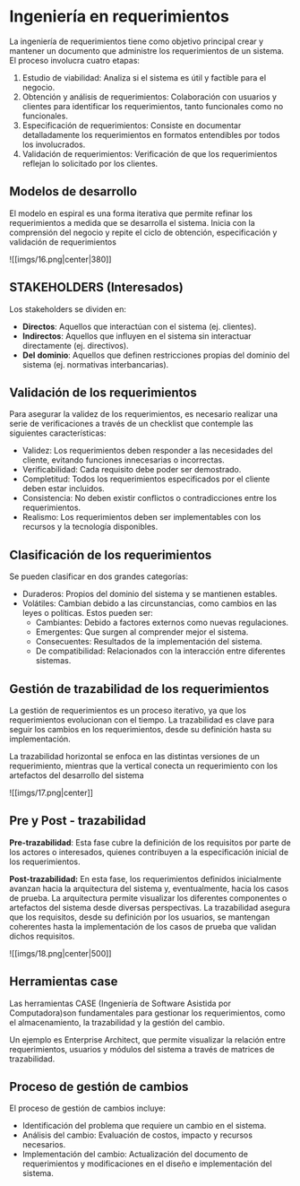 # Ingeniería en requerimientos

La ingeniería de requerimientos tiene como objetivo principal crear y mantener un documento que administre los requerimientos de un sistema. El proceso involucra cuatro etapas:

1. Estudio de viabilidad: Analiza si el sistema es útil y factible para el negocio. 
2. Obtención y análisis de requerimientos: Colaboración con usuarios y clientes para identificar los requerimientos, tanto funcionales como no funcionales. 
3. Especificación de requerimientos: Consiste en documentar detalladamente los requerimientos en formatos entendibles por todos los involucrados. 
4. Validación de requerimientos: Verificación de que los requerimientos reflejan lo solicitado por los clientes.

## Modelos de desarrollo

El modelo en espiral es una forma iterativa que permite refinar los requerimientos a medida que se desarrolla el sistema. Inicia con la comprensión del negocio y repite el ciclo de obtención, especificación y validación de requerimientos

![[imgs/16.png|center|380]]

## STAKEHOLDERS (Interesados)

Los stakeholders se dividen en: 
- **Directos**: Aquellos que interactúan con el sistema (ej. clientes). 
- **Indirectos**: Aquellos que influyen en el sistema sin interactuar directamente (ej. directivos). 
- **Del** **dominio**: Aquellos que definen restricciones propias del dominio del sistema (ej. normativas interbancarias).

## Validación de los requerimientos

Para asegurar la validez de los requerimientos, es necesario realizar una serie de verificaciones a través de un checklist que contemple las siguientes características:

- Validez: Los requerimientos deben responder a las necesidades del cliente, evitando funciones innecesarias o incorrectas. 
- Verificabilidad: Cada requisito debe poder ser demostrado. 
- Completitud: Todos los requerimientos especificados por el cliente deben estar incluidos. 
- Consistencia: No deben existir conflictos o contradicciones entre los requerimientos. 
- Realismo: Los requerimientos deben ser implementables con los recursos y la tecnología disponibles.

## Clasificación de los requerimientos

Se pueden clasificar en dos grandes categorías: 
- Duraderos: Propios del dominio del sistema y se mantienen estables. 
- Volátiles: Cambian debido a las circunstancias, como cambios en las leyes o políticas. Estos pueden ser: 
	- Cambiantes: Debido a factores externos como nuevas regulaciones. 
	- Emergentes: Que surgen al comprender mejor el sistema. 
	- Consecuentes: Resultados de la implementación del sistema. 
	- De compatibilidad: Relacionados con la interacción entre diferentes sistemas.

## Gestión de trazabilidad de los requerimientos

La gestión de requerimientos es un proceso iterativo, ya que los requerimientos evolucionan con el tiempo. La trazabilidad es clave para seguir los cambios en los requerimientos, desde su definición hasta su implementación. 

La trazabilidad horizontal se enfoca en las distintas versiones de un requerimiento, mientras que la vertical conecta un requerimiento con los artefactos del desarrollo del sistema

![[imgs/17.png|center]]

## Pre y Post - trazabilidad

**Pre-trazabilidad**: Esta fase cubre la definición de los requisitos por parte de los actores o interesados, quienes contribuyen a la especificación inicial de los requerimientos.

**Post-trazabilidad:** En esta fase, los requerimientos definidos inicialmente avanzan hacia la arquitectura del sistema y, eventualmente, hacia los casos de prueba. La arquitectura permite visualizar los diferentes componentes o artefactos del sistema desde diversas perspectivas. La trazabilidad asegura que los requisitos, desde su definición por los usuarios, se mantengan coherentes hasta la implementación de los casos de prueba que validan dichos requisitos.

![[imgs/18.png|center|500]]

## Herramientas case

Las herramientas CASE (Ingeniería de Software Asistida por Computadora)son fundamentales para gestionar los requerimientos, como el almacenamiento, la trazabilidad y la gestión del cambio. 

Un ejemplo es Enterprise Architect, que permite visualizar la relación entre requerimientos, usuarios y módulos del sistema a través de matrices de trazabilidad.

## Proceso de gestión de cambios 

El proceso de gestión de cambios incluye: 
- Identificación del problema que requiere un cambio en el sistema. 
- Análisis del cambio: Evaluación de costos, impacto y recursos necesarios. 
- Implementación del cambio: Actualización del documento de requerimientos y modificaciones en el diseño e implementación del sistema.




